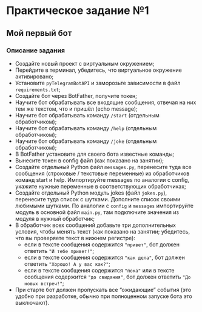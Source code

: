 # Практическое задание №1

## Мой первый бот

### Описание задания

- Создайте новый проект с виртуальным окружением;
- Перейдите в терминал, убедитесь, что виртуальное окружение активировано;
- Установите `pyTelegramBotAPI` и заморозьте зависимости в файл `requirements.txt`;
- Создайте бот через BotFather, получите токен;
- Научите бот обрабатывать все входящие сообщения, отвечая на них тем же текстом, что и пришёл (echo message);
- Научите бот обрабатывать команду `/start` (отдельным обработчиком);
- Научите бот обрабатывать команду `/help` (отдельным обработчиком);
- Научите бот обрабатывать команду `/joke` (отдельным обработчиком);
- В BotFather установите для своего бота известные команды;
- Вынесите токен в config файл (как показано на занятии);
- Создайте отдельный Python файл `messages.py`, перенесите туда все сообщения (строковые / текстовые переменные) из обработчиков команд start и help. Импортируйте messages по аналогии с config, укажите нужные переменные в соответствующих обработчиках;
- Создайте отдельный Python модуль jokes (файл `jokes.py`), перенесите туда список с шутками. Дополните список своими любимыми шутками. По аналогии с `config` и `messages` импортируйте модуль в основной файл `main.py`, там подключите значения из модуля в нужный обработчик;
- В обработчик всех сообщений добавьте три дополнительных условия, чтобы менять текст (как показано на занятии; убедитесь, что вы проверяете текст в нижнем регистре):
    - если в тексте сообщения содержится `"привет"`, бот должен ответить `"И тебе привет!"`;
    - если в тексте сообщения содержится `"как дела"`, бот должен ответить `"Хорошо! А у вас как?"`;
    - если в тексте сообщения содержится `"пока"` или в тексте сообщения содержится `"до свидания"`, бот должен ответить `"До новых встреч!"`;
- При старте бот должен пропускать все “ожидающие” события (это удобно при разработке, обычно при полноценном запуске бота это выключают).
